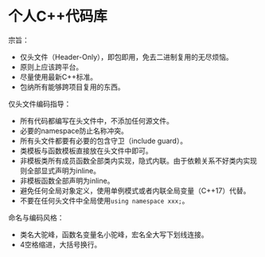 # 个人C++代码库

宗旨：
- 仅头文件（Header-Only），即包即用，免去二进制复用的无尽烦恼。
- 原则上应该跨平台。
- 尽量使用最新C++标准。
- 包纳所有能够跨项目复用的东西。

仅头文件编码指导：
- 所有代码都编写在头文件中，不添加任何源文件。
- 必要的namespace防止名称冲突。
- 所有头文件都要有必要的包含守卫（include guard）。
- 类模板与函数模板直接放在头文件中即可。
- 非模板类所有成员函数全部类内实现，隐式内联。由于依赖关系不好类内实现则全部显式声明为inline。
- 非模板函数全部声明为inline。
- 避免任何全局对象定义，使用单例模式或者内联全局变量（C++17）代替。
- 不要在任何头文件中全局使用`using namespace xxx;`。

命名与编码风格：
- 类名大驼峰，函数名变量名小驼峰，宏名全大写下划线连接。
- 4空格缩进，大括号换行。